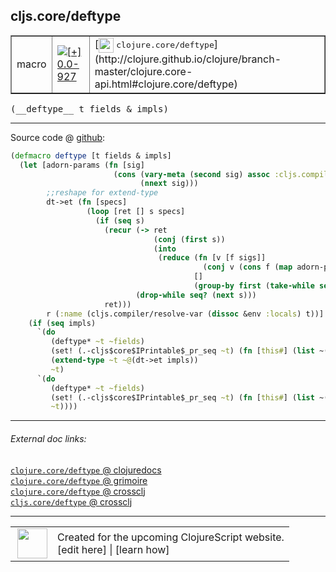 ## cljs.core/deftype



 <table border="1">
<tr>
<td>macro</td>
<td><a href="https://github.com/cljsinfo/cljs-api-docs/tree/0.0-927"><img valign="middle" alt="[+] 0.0-927" title="Added in 0.0-927" src="https://img.shields.io/badge/+-0.0--927-lightgrey.svg"></a> </td>
<td>
[<img height="24px" valign="middle" src="http://i.imgur.com/1GjPKvB.png"> <samp>clojure.core/deftype</samp>](http://clojure.github.io/clojure/branch-master/clojure.core-api.html#clojure.core/deftype)
</td>
</tr>
</table>


 <samp>
(__deftype__ t fields & impls)<br>
</samp>

---







Source code @ [github](https://github.com/clojure/clojurescript/blob/r993/src/clj/cljs/core.clj#L262-L289):

```clj
(defmacro deftype [t fields & impls]
  (let [adorn-params (fn [sig]
                       (cons (vary-meta (second sig) assoc :cljs.compiler/fields fields)
                             (nnext sig)))
        ;;reshape for extend-type
        dt->et (fn [specs]
                 (loop [ret [] s specs]
                   (if (seq s)
                     (recur (-> ret
                                (conj (first s))
                                (into
                                 (reduce (fn [v [f sigs]]
                                           (conj v (cons f (map adorn-params sigs))))
                                         []
                                         (group-by first (take-while seq? (next s))))))
                            (drop-while seq? (next s)))
                     ret)))
        r (:name (cljs.compiler/resolve-var (dissoc &env :locals) t))]
    (if (seq impls)
      `(do
         (deftype* ~t ~fields)
         (set! (.-cljs$core$IPrintable$_pr_seq ~t) (fn [this#] (list ~(str r))))
         (extend-type ~t ~@(dt->et impls))
         ~t)
      `(do
         (deftype* ~t ~fields)
         (set! (.-cljs$core$IPrintable$_pr_seq ~t) (fn [this#] (list ~(str r))))
         ~t))))
```

<!--
Repo - tag - source tree - lines:

 <pre>
clojurescript @ r993
└── src
    └── clj
        └── cljs
            └── <ins>[core.clj:262-289](https://github.com/clojure/clojurescript/blob/r993/src/clj/cljs/core.clj#L262-L289)</ins>
</pre>

-->

---



###### External doc links:

[`clojure.core/deftype` @ clojuredocs](http://clojuredocs.org/clojure.core/deftype)<br>
[`clojure.core/deftype` @ grimoire](http://conj.io/store/v1/org.clojure/clojure/1.7.0-beta3/clj/clojure.core/deftype/)<br>
[`clojure.core/deftype` @ crossclj](http://crossclj.info/fun/clojure.core/deftype.html)<br>
[`cljs.core/deftype` @ crossclj](http://crossclj.info/fun/cljs.core/deftype.html)<br>

---

 <table>
<tr><td>
<img valign="middle" align="right" width="48px" src="http://i.imgur.com/Hi20huC.png">
</td><td>
Created for the upcoming ClojureScript website.<br>
[edit here] | [learn how]
</td></tr></table>

[edit here]:https://github.com/cljsinfo/cljs-api-docs/blob/master/cljsdoc/cljs.core_deftype.cljsdoc
[learn how]:https://github.com/cljsinfo/cljs-api-docs/wiki/cljsdoc-files

<!--

This information was too distracting to show to readers, but I'll leave it
commented here since it is helpful to:

- pretty-print the data used to generate this document
- and show how to retrieve that data



The API data for this symbol:

```clj
{:ns "cljs.core",
 :name "deftype",
 :signature ["[t fields & impls]"],
 :history [["+" "0.0-927"]],
 :type "macro",
 :full-name-encode "cljs.core_deftype",
 :source {:code "(defmacro deftype [t fields & impls]\n  (let [adorn-params (fn [sig]\n                       (cons (vary-meta (second sig) assoc :cljs.compiler/fields fields)\n                             (nnext sig)))\n        ;;reshape for extend-type\n        dt->et (fn [specs]\n                 (loop [ret [] s specs]\n                   (if (seq s)\n                     (recur (-> ret\n                                (conj (first s))\n                                (into\n                                 (reduce (fn [v [f sigs]]\n                                           (conj v (cons f (map adorn-params sigs))))\n                                         []\n                                         (group-by first (take-while seq? (next s))))))\n                            (drop-while seq? (next s)))\n                     ret)))\n        r (:name (cljs.compiler/resolve-var (dissoc &env :locals) t))]\n    (if (seq impls)\n      `(do\n         (deftype* ~t ~fields)\n         (set! (.-cljs$core$IPrintable$_pr_seq ~t) (fn [this#] (list ~(str r))))\n         (extend-type ~t ~@(dt->et impls))\n         ~t)\n      `(do\n         (deftype* ~t ~fields)\n         (set! (.-cljs$core$IPrintable$_pr_seq ~t) (fn [this#] (list ~(str r))))\n         ~t))))",
          :title "Source code",
          :repo "clojurescript",
          :tag "r993",
          :filename "src/clj/cljs/core.clj",
          :lines [262 289]},
 :full-name "cljs.core/deftype",
 :clj-symbol "clojure.core/deftype"}

```

Retrieve the API data for this symbol:

```clj
;; from Clojure REPL
(require '[clojure.edn :as edn])
(-> (slurp "https://raw.githubusercontent.com/cljsinfo/cljs-api-docs/catalog/cljs-api.edn")
    (edn/read-string)
    (get-in [:symbols "cljs.core/deftype"]))
```

-->
